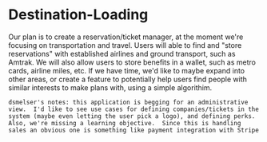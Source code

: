 # Destination-Loading

Our plan is to create a reservation/ticket manager, at the moment we're focusing on transportation and travel. Users will able to find and "store reservations" with established airlines and ground transport, such as Amtrak. We will also allow users to store benefits in a wallet, such as metro cards, airline miles, etc. If we have time, we'd like to maybe expand into other areas, or create a feature to potentially help users find people with similar interests to make plans with, using a simple algorithim.


`dsmelser's notes: this application is begging for an administrative view.  I'd like to see use cases for defining companies/tickets in the system (maybe even letting the user pick a logo), and defining perks.  Also, we're missing a learning objective.  Since this is handling sales an obvious one is something like payment integration with Stripe`

